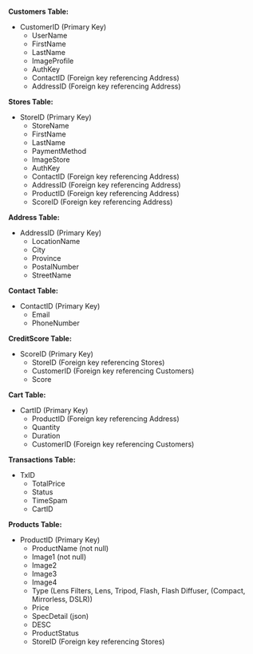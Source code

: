 **Customers Table:**

- CustomerID (Primary Key)
    + UserName
    + FirstName
    + LastName
    + ImageProfile
    + AuthKey
    + ContactID (Foreign key referencing Address)
    + AddressID (Foreign key referencing Address)


**Stores Table:**

- StoreID (Primary Key)
    + StoreName
    + FirstName
    + LastName
    + PaymentMethod
    + ImageStore
    + AuthKey
    + ContactID (Foreign key referencing Address)
    + AddressID (Foreign key referencing Address)
    + ProductID (Foreign key referencing Address)
    + ScoreID (Foreign key referencing Address)


**Address Table:**

- AddressID (Primary Key)
    + LocationName
    + City
    + Province
    + PostalNumber
    + StreetName


**Contact Table:**

- ContactID (Primary Key)
    + Email
    + PhoneNumber


**CreditScore Table:**

- ScoreID (Primary Key)
    + StoreID (Foreign key referencing Stores)
    + CustomerID (Foreign key referencing Customers)
    + Score


**Cart Table:**

- CartID (Primary Key)
    + ProductID (Foreign key referencing Address)
    + Quantity
    + Duration
    + CustomerID (Foreign key referencing Customers)


**Transactions Table:**

- TxID
   + TotalPrice
   + Status
   + TimeSpam
   + CartID


**Products Table:**

- ProductID (Primary Key)
    + ProductName (not null)
    + Image1 (not null)
    + Image2
    + Image3
    + Image4
    + Type (Lens Filters, Lens, Tripod, Flash, Flash Diffuser, (Compact, Mirrorless, DSLR))
    + Price
    + SpecDetail (json)
    + DESC
    + ProductStatus 
    + StoreID (Foreign key referencing Stores)
